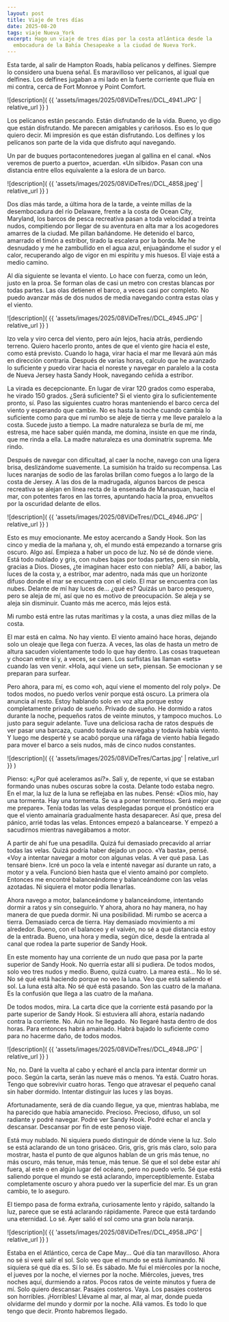 ```yaml
---
layout: post
title: Viaje de tres días
date: 2025-08-20
tags: viaje Nueva_York
excerpt: Hago un viaje de tres días por la costa atlántica desde la
  embocadura de la Bahía Chesapeake a la ciudad de Nueva York.
---
```


Esta tarde, al salir de Hampton Roads, había pelícanos y delfines. Siempre lo
considero una buena señal. Es maravilloso ver pelícanos, al igual que delfines.
Los delfines jugaban a mi lado en la fuerte corriente que fluía en mi contra,
cerca de Fort Monroe y Point Comfort.

![description](
  {{ 'assets/images/2025/08ViDeTres//DCL_4941.JPG' | relative_url }}
)

Los pelícanos están pescando. Están disfrutando de la vida. Bueno, yo digo que
están disfrutando. Me parecen amigables y cariñosos. Eso es lo que quiero
decir. Mi impresión es que están disfrutando. Los delfines y los pelícanos son
parte de la vida que disfruto aquí navegando.

Un par de buques portacontenedores juegan al gallina en el canal. «Nos veremos
de puerto a puerto», acuerdan. «Un silbido». Pasan con una distancia entre
ellos equivalente a la eslora de un barco.

![description](
  {{ 'assets/images/2025/08ViDeTres//DCL_4858.jpeg' | relative_url }}
)

Dos días más tarde, a última hora de la tarde, a veinte millas de la
desembocadura del río Delaware, frente a la costa de Ocean City, Maryland, los
barcos de pesca recreativa pasan a toda velocidad a treinta nudos, compitiendo
por llegar de su aventura en alta mar a los acogedores amarres de la ciudad. Me
pillan bañándome. He detenido el barco, amarrado el timón a estribor, tirado la
escalera por la borda. Me he desnudado y me he zambullido en el agua azul,
enjuagándome el sudor y el calor, recuperando algo de vigor en mi espíritu y
mis huesos. El viaje está a medio camino.

Al día siguiente se levanta el viento. Lo hace con fuerza, como un león, justo
en la proa. Se forman olas de casi un metro con crestas blancas por todas
partes. Las olas detienen el barco, a veces casi por completo. No puedo avanzar
más de dos nudos de media navegando contra estas olas y el viento.

![description](
  {{ 'assets/images/2025/08ViDeTres//DCL_4945.JPG' | relative_url }}
)

Izo vela y viro cerca del viento, pero aún lejos, hacia atrás, perdiendo
terreno. Quiero hacerlo pronto, antes de que el viento gire hacia el este, como
está previsto.  Cuando lo haga, virar hacia el mar me llevará aún más en
dirección contraria.  Después de varias horas, calculo que he avanzado lo
suficiente y puedo virar hacia el noreste y navegar en paralelo a la costa de
Nueva Jersey hasta Sandy Hook, navegando ceñida a estribor.

La virada es decepcionante. En lugar de virar 120 grados como esperaba, he
virado 150 grados. ¿Será suficiente? Si el viento gira lo suficientemente
pronto, sí. Paso las siguientes cuatro horas manteniendo el barco cerca del
viento y esperando que cambie. No es hasta la noche cuando cambia lo suficiente
como para que mi rumbo se aleje de tierra y me lleve paralelo a la costa.
Sucede justo a tiempo. La madre naturaleza se burla de mí, me estresa, me hace
saber quién manda, me domina, insiste en que me rinda, que me rinda a ella. La
madre naturaleza es una dominatrix suprema. Me rindo.

Después de navegar con dificultad, al caer la noche, navego con una ligera
brisa, deslizándome suavemente. La sumisión ha traído su recompensa. Las luces
naranjas de sodio de las farolas brillan como fuegos a lo largo de la costa de
Jersey. A las dos de la madrugada, algunos barcos de pesca recreativa se alejan
en línea recta de la ensenada de Manasquan, hacia el mar, con potentes faros en
las torres, apuntando hacia la proa, envueltos por la oscuridad delante de
ellos.

![description](
  {{ 'assets/images/2025/08ViDeTres//DCL_4946.JPG' | relative_url }}
)

Esto es muy emocionante. Me estoy acercando a Sandy Hook. Son las cinco y media
de la mañana y, oh, el mundo está empezando a tornarse gris oscuro. Algo así.
Empieza a haber un poco de luz. No sé de dónde viene. Está todo nublado y gris,
con nubes bajas por todas partes, pero sin niebla, gracias a Dios. Dioses, ¿te
imaginan hacer esto con niebla?  Allí, a babor, las luces de la costa y, a
estribor, mar adentro, nada más que un horizonte difuso donde el mar se
encuentra con el cielo. El mar se encuentra con las nubes. Delante de mí hay
luces de... ¿qué es? Quizás un barco pesquero, pero se aleja de mí, así que no
es motivo de preocupación. Se aleja y se aleja sin disminuir. Cuanto más me
acerco, más lejos está.

Mi rumbo está entre las rutas marítimas y la costa, a unas diez millas de la
costa.

El mar está en calma. No hay viento. El viento amainó hace horas, dejando solo
un oleaje que llega con fuerza. A veces, las olas de hasta un metro de altura
sacuden violentamente todo lo que hay dentro. Las cosas traquetean y chocan
entre sí y, a veces, se caen. Los surfistas las llaman «sets» cuando las ven
venir. «Hola, aquí viene un set», piensan. Se emocionan y se preparan para
surfear.

Pero ahora, para mí, es como «oh, aquí viene el momento del roly poly». De todos
modos, no puedo verlos venir porque está oscuro. La primera ola anuncia al
resto. Estoy hablando solo en voz alta porque estoy completamente privado de
sueño. Privado de sueño. He dormido a ratos durante la noche, pequeños ratos de
veinte minutos, y tampoco muchos. Lo justo para seguir adelante. Tuve una
deliciosa racha de ratos después de ver pasar una barcaza, cuando todavía se
navegaba y todavía había viento. Y luego me desperté y se acabó porque una
ráfaga de viento había llegado para mover el barco a seis nudos, más de cinco
nudos constantes.

![description](
  {{ 'assets/images/2025/08ViDeTres/Cartas.jpg' | relative_url }}
)

Pienso: «¿Por qué aceleramos así?». Salí y, de repente, vi que se estaban
formando unas nubes oscuras sobre la costa. Delante todo estaba negro. En el
mar, la luz de la luna se reflejaba en las nubes. Pensé: «Dios mío, hay una
tormenta. Hay una tormenta. Se va a poner tormentoso. Será mejor que me
prepare». Tenía todas las velas desplegadas porque el pronóstico era que el
viento amainaría gradualmente hasta desaparecer. Así que, presa del pánico,
arrié todas las velas. Entonces empezó a balancearse. Y empezó a sacudirnos
mientras navegábamos a motor.

A partir de ahí fue una pesadilla. Quizá fui demasiado precavido al arriar
todas las velas. Quizá podría haber dejado un poco. «Ya basta», pensé. «Voy a
intentar navegar a motor con algunas velas. A ver qué pasa. Las tensaré bien».
Icré un poco la vela e intenté navegar así durante un rato, a motor y a vela.
Funcionó bien hasta que el viento amainó por completo. Entonces me encontré
balanceándome y balanceándome con las velas azotadas. Ni siquiera el motor
podía llenarlas.

Ahora navego a motor, balanceándome y balanceándome, intentando dormir a ratos
y sin conseguirlo. Y ahora, ahora no hay manera, no hay manera de que pueda
dormir. Ni una posibilidad. Mi rumbo se acerca a tierra. Demasiado cerca de
tierra. Hay demasiado movimiento a mi alrededor. Bueno, con el balanceo y el
vaivén, no sé a qué distancia estoy de la entrada. Bueno, una hora y media,
según dice, desde la entrada al canal que rodea la parte superior de Sandy
Hook.

En este momento hay una corriente de un nudo que pasa por la parte superior de
Sandy Hook. No querría estar allí si pudiera. De todos modos, solo veo tres
nudos y medio. Bueno, quizá cuatro. La marea está... No lo sé. No sé qué está
haciendo porque no veo la luna. Veo que está saliendo el sol. La luna está
alta. No sé qué está pasando. Son las cuatro de la mañana. Es la confusión que
llega a las cuatro de la mañana.

De todos modos, mira. La carta dice que la corriente está pasando por la parte
superior de Sandy Hook. Si estuviera allí ahora, estaría nadando contra la
corriente. No. Aún no he llegado.  No llegaré hasta dentro de dos horas. Para
entonces habrá amainado. Habrá bajado lo suficiente como para no hacerme daño,
de todos modos.

![description](
  {{ 'assets/images/2025/08ViDeTres//DCL_4948.JPG' | relative_url }}
)

No, no. Daré la vuelta al cabo y echaré el ancla para intentar dormir un poco.
Según la carta, serán las nueve más o menos. Ya está. Cuatro horas. Tengo que
sobrevivir cuatro horas. Tengo que atravesar el pequeño canal sin haber
dormido. Intentar distinguir las luces y las boyas.

Afortunadamente, será de día cuando llegue, ya que, mientras hablaba, me ha
parecido que había amanecido. Precioso. Precioso, difuso, un sol radiante y
podré navegar. Podré ver Sandy Hook. Podré echar el ancla y descansar.
Descansar por fin de este penoso viaje.

Está muy nublado. Ni siquiera puedo distinguir de dónde viene la luz. Solo se
está aclarando de un tono grisáceo. Gris, gris, gris más claro, solo para
mostrar, hasta el punto de que algunos hablan de un gris más tenue, no más
oscuro, más tenue, más tenue, más tenue. Sé que el sol debe estar ahí fuera,
al este o en algún lugar del océano, pero no puedo verlo. Sé que está saliendo
porque el mundo se está aclarando, imperceptiblemente. Estaba completamente
oscuro y ahora puedo ver la superficie del mar. Es un gran cambio, te lo
aseguro.

El tiempo pasa de forma extraña, curiosamente lento y rápido, saltando la luz,
parece que se está aclarando rápidamente. Parece que está tardando una
eternidad. Lo sé. Ayer salió el sol como una gran bola naranja.

![description](
  {{ 'assets/images/2025/08ViDeTres//DCL_4958.JPG' | relative_url }}
)

Estaba en el Atlántico, cerca de Cape May... Qué día tan maravilloso. Ahora no
sé si veré salir el sol. Solo veo que el mundo se está iluminando. Ni siquiera
sé qué día es. Sí lo sé. Es sábado. Me fui el miércoles por la noche, el
jueves por la noche, el viernes por la noche. Miércoles, jueves, tres noches
aquí, durmiendo a ratos.  Pocos ratos de veinte minutos y fuera de mí. Solo
quiero descansar. Pasajes costeros. Vaya. Los pasajes costeros son horribles.
¡Horribles! Llévame al mar, al mar, al mar, donde pueda olvidarme del mundo y
dormir por la noche.  Allá vamos. Es todo lo que tengo que decir. Pronto
habremos llegado.


